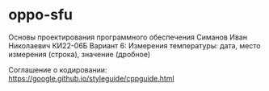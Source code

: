 # oppo-sfu
Основы проектирования программного обеспечения
Симанов Иван Николаевич КИ22-06Б
Вариант 6: Измерения температуры: дата, место измерения (строка), значение (дробное)

Соглашение о кодировании: https://google.github.io/styleguide/cppguide.html